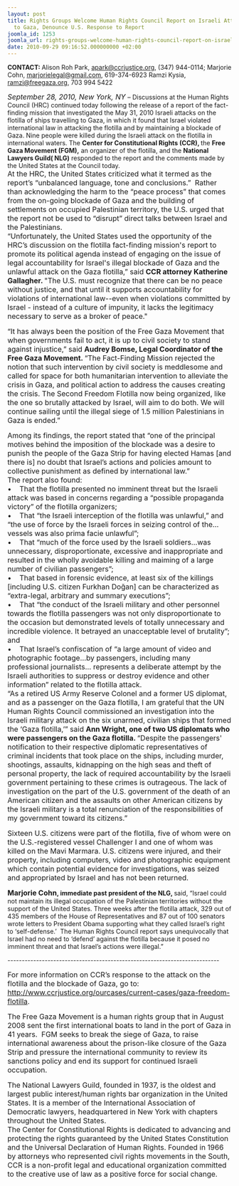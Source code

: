 ```yaml
---
layout: post
title: Rights Groups Welcome Human Rights Council Report on Israeli Attack on Flotilla
  to Gaza, Denounce U.S. Response to Report
joomla_id: 1253
joomla_url: rights-groups-welcome-human-rights-council-report-on-israeli-attack-on-flotilla-to-gaza-denounce-us-response-to-report
date: 2010-09-29 09:16:52.000000000 +02:00
---
```

<strong><strong><span>CONTACT: </span></strong></strong>Alison Roh Park, <a href="mailto:apark@ccrjustice.org" target="_blank">apark@ccrjustice.org</a>, (347) 944-0114; Marjorie Cohn, <a href="mailto:marjorielegal@gmail.com" target="_blank">marjorielegal@gmail.com</a>, 619-374-6923 Ramzi Kysia, ramzi@freegaza.org, 703 994 5422<span style="font-size: x-small;"><span style="font-family: Arial; font-size: 10pt;"></span></span>
<p><em><em><span style="font-size: small;"><span style="font-size: 12pt;">September 28, 2010, New York, NY </span></span></em></em>–  Discussions at the Human Rights Council (HRC) continued today following  the release of a report of the fact-finding mission that investigated  the May 31, 2010 Israeli attacks on the flotilla of ships travelling to  Gaza, in which it found that Israel violated international law in  attacking the flotilla and by maintaining a blockade of Gaza. Nine  people were killed during the Israeli attack on the flotilla in  international waters. The <strong><strong><span>Center for Constitutional Rights (CCR), </span></strong></strong>the <strong><strong><span>Free Gaza Movement (FGM),</span></strong></strong> an organizer of the flotilla, and the <strong><strong><span>National Lawyers Guild( NLG)</span></strong></strong> responded to the report and the comments made by the United States at the Council today.<span style="font-size: x-small;"><span style="font-family: Arial; font-size: 10pt;"></span></span><br /> <span style="font-size: small;"><span style="font-size: 12pt;">At  the HRC, the United States criticized what it termed as the report’s  “unbalanced language, tone and conclusions.”  Rather than acknowledging  the harm to the “peace process” that comes from the on-going blockade of  Gaza and the building of settlements on occupied Palestinian territory,  the U.S. urged that the report not be used to “disrupt” direct talks  between Israel and the Palestinians.</span></span><span style="font-size: x-small;"><span style="font-family: Arial; font-size: 10pt;"></span></span><br /> <span style="font-size: small;"><span style="font-size: 12pt;">“Unfortunately,  the United States used the opportunity of the HRC’s discussion on the  flotilla fact-finding mission's report to promote its political agenda  instead of engaging on the issue of legal accountability for Israel's  illegal blockade of Gaza and the unlawful attack on the Gaza flotilla,”  said <strong><strong><span>CCR attorney Katherine Gallagher. </span></strong></strong>"The  U.S. must recognize that there can be no peace without justice, and  that until it supports accountability for violations of international  law--even when violations committed by Israel - instead of a culture of  impunity, it lacks the legitimacy necessary to serve as a broker of  peace."</span></span><span style="font-size: x-small;"><span style="font-family: Arial; font-size: 10pt;"></span></span></p>
<p><span style="font-size: small;"><span style="font-size: 12pt;"></span></span><span style="font-size: small;"><span style="font-size: 12pt;">“It  has always been the position of the Free Gaza Movement that when  governments fail to act, it is up to civil society to stand against  injustice,” said <strong><strong><span>Audrey Bomse</span></strong></strong><strong><strong><span>, Legal Coordinator of the Free Gaza Movement. </span></strong></strong>“The  Fact-Finding Mission rejected the notion that such intervention by  civil society is meddlesome and called for space for both humanitarian  intervention to alleviate the crisis in Gaza, and political action to  address the causes creating the crisis. The Second Freedom Flotilla now  being organized, like the one so brutally attacked by Israel, will aim  to do both. We will continue sailing until the illegal siege of 1.5  million Palestinians in Gaza is ended.”<br /></span></span></p>
<p />

</p>
<p><span style="font-size: small;"><span style="font-size: 12pt;">Among its findings, the  report stated that “one of the principal motives behind the imposition  of the blockade was a desire to punish the people of the Gaza Strip for  having elected Hamas [and there is] no doubt that Israel’s actions and  policies amount to collective punishment as defined by international  law.” </span></span><span style="font-size: x-small;"><span style="font-family: Arial; font-size: 10pt;"></span></span><br /> <span style="font-size: small;"><span style="font-size: 12pt;">The report also found:</span></span><span style="font-size: x-small;"><span style="font-family: Arial; font-size: 10pt;"></span></span><br /> <span style="font-size: small;"><span style="font-size: 12pt;">•     That the flotilla presented no imminent threat but the Israeli attack  was based in concerns regarding a “possible propaganda victory” of the  flotilla organizers; <br />•    That “the Israeli interception of the  flotilla was unlawful,” and “the use of force by the Israeli forces in  seizing control of the…vessels was also prima facie unlawful”; <br />•     That “much of the force used by the Israeli soldiers…was unnecessary,  disproportionate, excessive and inappropriate and resulted in the wholly  avoidable killing and maiming of a large number of civilian  passengers”; <br />•    That based in forensic evidence, at least six of  the killings [including U.S. citizen Furkhan Doğan] can be characterized  as “extra-legal, arbitrary and summary executions”; <br />•    That “the  conduct of the Israeli military and other personnel towards the flotilla  passengers was not only disproportionate to the occasion but  demonstrated levels of totally unnecessary and incredible violence. It  betrayed an unacceptable level of brutality”; and <br />•    That Israel’s  confiscation of “a large amount of video and photographic footage…by  passengers, including many professional journalists… represents a  deliberate attempt by the Israeli authorities to suppress or destroy  evidence and other information” related to the flotilla attack. </span></span><span style="font-size: x-small;"><span style="font-family: Arial; font-size: 10pt;"></span></span><br /> <span style="font-size: small;"><span style="font-size: 12pt;">“As  a retired US Army Reserve Colonel and a former US diplomat, and as a  passenger on the Gaza flotilla, I am grateful that the UN Human Rights  Council commissioned an investigation into the Israeli military attack  on the six unarmed, civilian ships that formed the ‘Gaza flotilla,’”  said <strong><strong><span>Ann Wright, one of two US diplomats who were passengers on the Gaza flotilla. </span></strong></strong>“Despite  the passengers' notification to their respective diplomatic  representatives of criminal incidents that took place on the ships,  including murder, shootings, assaults, kidnapping on the high seas and  theft of personal property, the lack of required accountability by the  Israeli government pertaining to these crimes is outrageous. The lack of  investigation on the part of the U.S. government of the death of an  American citizen and the assaults on other American citizens by the  Israeli military is a total renunciation of the responsibilities of my  government toward its citizens.”</span></span><span style="font-size: x-small;"><span style="font-family: Arial; font-size: 10pt;"></span></span><br /> <span style="font-size: small;"><span style="font-size: 12pt;"></span></span></p>
<p><span style="font-size: small;"><span style="font-size: 12pt;">Sixteen  U.S. citizens were part of the flotilla, five of whom were on the  U.S.-registered vessel Challenger I and one of whom was killed on the  Mavi Marmara. U.S. citizens were injured, and their property, including  computers, video and photographic equipment which contain potential  evidence for investigations, was seized and appropriated by Israel and  has not been returned.</span></span><span style="font-size: x-small;"><span style="font-family: Arial; font-size: 10pt;"></span></span><br /> <strong><strong><span style="font-size: small;"><span style="font-size: 12pt;"></span></span></strong></strong></p>
<p><strong><strong><span style="font-size: small;"><span style="font-size: 12pt;">Marjorie Cohn</span></span></strong></strong><strong><strong><span>, immediate past president of the NLG, </span></strong></strong>said,  “Israel could not maintain its illegal occupation of the Palestinian  territories without the support of the United States. Three weeks after  the flotilla attack, 329 out of 435 members of the House of  Representatives and 87 out of 100 senators wrote letters to President  Obama supporting what they called Israel’s right to ‘self-defense.’  The  Human Rights Council report says unequivocally that Israel had no need  to ‘defend’ against the flotilla because it posed no imminent threat and  that Israel’s actions were illegal.”<span style="font-size: x-small;"><span style="font-family: Arial; font-size: 10pt;"></span></span></p>
<p>--------------------------------------------------------------------------</p>
<p><span style="font-size: small;"><span style="font-size: 12pt;">For more information on CCR’s response to the attack on the flotilla and the blockade of Gaza, go to: <a href="http://www.ccrjustice.org/ourcases/current-cases/gaza-freedom-flotilla" target="_blank">http://www.ccrjustice.org/ourcases/current-cases/gaza-freedom-flotilla</a>. </span></span><span style="font-size: x-small;"><span style="font-family: Arial; font-size: 10pt;"></span></span><br /> <span style="font-size: small;"><span style="font-size: 12pt;"></span></span></p>
<p><span style="font-size: small;"><span style="font-size: 12pt;">The  Free Gaza Movement is a human rights group that in August 2008 sent the  first international boats to land in the port of Gaza in 41 years.  FGM  seeks to break the siege of Gaza, to raise international awareness  about the prison-like closure of the Gaza Strip and pressure the  international community to review its sanctions policy and end its  support for continued Israeli occupation.</span></span><span style="font-size: x-small;"><span style="font-family: Arial; font-size: 10pt;"></span></span><br /> <span style="font-size: small;"><span style="font-size: 12pt;"></span></span></p>
<p><span style="font-size: small;"><span style="font-size: 12pt;">The  National Lawyers Guild, founded in 1937, is the oldest and largest  public interest/human rights bar organization in the United States. It  is a member of the International Association of Democratic lawyers,  headquartered in New York with chapters throughout the United States.</span></span><span style="font-size: x-small;"><span style="font-family: Arial; font-size: 10pt;"></span></span><br /> <span style="font-size: small;"><span style="font-size: 12pt;">The  Center for Constitutional Rights is dedicated to advancing and  protecting the rights guaranteed by the United States Constitution and  the Universal Declaration of Human Rights. Founded in 1966 by attorneys  who represented civil rights movements in the South, CCR is a non-profit  legal and educational organization committed to the creative use of law  as a positive force for social change.</span></span><span style="font-size: x-small;"><span style="font-family: Arial; font-size: 10pt;"></span></span><br /> <span style="font-size: small;"><span style="font-size: 12pt;"></span></span></p>
